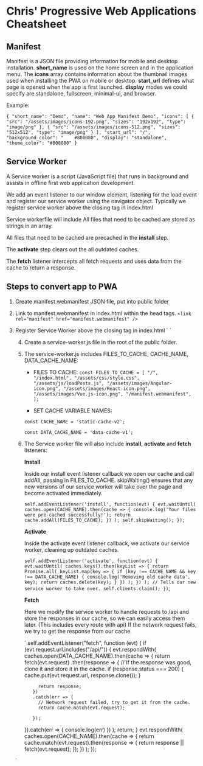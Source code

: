 
# Chris' Progressive Web Applications Cheatsheet


## Manifest 
Manifest is a JSON file providing information for mobile and desktop installation.  **short_name** is used on the home screen and in the application menu. The **icons** array contains information about the thumbnail images used when installing the PWA on mobile or desktop. **start_url** defines what page is opened when the app is first launched. **display** modes we could specify are standalone, fullscreen, minimal-ui, and browser.


Example: 

` {
   "short_name": "Demo",
   "name": "Web App Manifest Demo",
   "icons": [
     {
       "src": "/assets/images/icons-192.png",
       "sizes": "192x192",
       "type": "image/png"
     },
     {
       "src": "/assets/images/icons-512.png",
       "sizes": "512x512",
       "type": "image/png"
     }
   ],
   "start_url": "/",
   "background_color": "	#808080",
   "display": "standalone",
   "theme_color": "#808080"
 } `

## Service Worker

A Service worker is a script (JavaScript file) that runs in background and assists in offline first web application development. 

We add an event listener to our window element, listening for the load event and register our service worker using the navigator object. Typically we register service worker above the closing </body> tag in index.html

Service workerfile will include All files that need to be cached are stored as strings in an array. 

All files that need to be cached are precached in the **install** step. 

The **activate** step clears out the all outdated caches. 

The **fetch** listener intercepts all fetch requests and uses data from the cache to return a response.

## Steps to convert app to PWA

1. Create manifest.webmanifest JSON file, put into public folder

2.  Link to manifest.webmanifest in index.html within the head tags. 
 `<link rel="manifest" href="manifest.webmanifest" />`
 
3. Register Service Worker above the closing </body> tag in index.html
`<script>
  if ('serviceWorker' in navigator) {
    window.addEventListener('load', () => {
      navigator.serviceWorker.register('service-worker.js')
        .then((reg) => {
          console.log('We found your service worker file!', reg);
        });
    });
  }
</script>
`
 
 
4. Create a service-worker.js file in the root of the public folder. 

5. The service-worker.js includes FILES_TO_CACHE, CACHE_NAME, DATA_CACHE_NAME:

	- FILES TO CACHE:
	`const FILES_TO_CACHE = [
	  "/",
	  "/index.html",
	  "/assets/css/style.css",
	  "/assets/js/loadPosts.js",
	  "/assets/images/Angular-icon.png",
	  "/assets/images/React-icon.png",
	  "/assets/images/Vue.js-icon.png",
	  "/manifest.webmanifest",
	];`
	
	- SET CACHE VARIABLE NAMES:
	
	`const CACHE_NAME = 'static-cache-v2';`
	
	`const DATA_CACHE_NAME = 'data-cache-v1';`

6. The Service worker file will also include **install**, **activate** and **fetch** listeners:  

	**Install**
	
	Inside our install event listener callback we open our cache and call addAll, passing in FILES_TO_CACHE. skipWaiting() ensures that any new versions of our service worker will take over the page and become activated immediately.

	`self.addEventListener('install', function(evt) {
	  evt.waitUntil(
	    caches.open(CACHE_NAME).then(cache => {
	      console.log('Your files were pre-cached successfully!');
	      return cache.addAll(FILES_TO_CACHE);
	    })
	  );
	  self.skipWaiting();
	});`

	
	
	
	**Activate**
	
	Inside the activate event listener callback, we activate our service worker, cleaning up outdated caches.
	
	`self.addEventListener('activate', function(evt) {
	  evt.waitUntil(
	    caches.keys().then(keyList => {
	      return Promise.all(
	        keyList.map(key => {
	          if (key !== CACHE_NAME && key !== DATA_CACHE_NAME) {
	            console.log('Removing old cache data', key);
	            return caches.delete(key);
	          }
	        })
	      );
	    })
	  );
	// Tells our new service worker to take over.
	  self.clients.claim();
	})`;


	**Fetch**
	
	Here we modify the service worker to handle requests to /api and store the responses in our cache, so we can easily access them later. (This includes every route with api) If the network request fails, we try to get the response from our cache.
	
	`
self.addEventListener("fetch", function (evt) {
  if (evt.request.url.includes("/api/")) {
    evt.respondWith(
      caches.open(DATA_CACHE_NAME).then(cache => {
        return fetch(evt.request)
          .then(response => {
            // If the response was good, clone it and store it in the cache.
            if (response.status === 200) {
              cache.put(evt.request.url, response.clone());
            }

            return response;
          })
          .catch(err => {
            // Network request failed, try to get it from the cache.
            return cache.match(evt.request);

          });
      }).catch(err => {
        console.log(err)
      })
    );
    return;
  }
  evt.respondWith(
    caches.open(CACHE_NAME).then(cache => {
      return cache.match(evt.request).then(response => {
        return response || fetch(evt.request);
      });
    })
  );
});

`	
